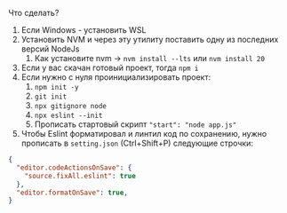 Что сделать?

1. Если Windows - установить WSL
2. Установить NVM и через эту утилиту поставить одну из последних версий NodeJs
   1. Как установите nvm -> `nvm install --lts` или `nvm install 20`
3. Если у вас скачан готовый проект, тогда `npm i`
4. Если нужно с нуля проинициализировать проект:
   1. `npm init -y`
   2. `git init`
   3. `npx gitignore node`
   4. `npx eslint --init`
   5. Прописать стартовый скрипт `"start": "node app.js"`
5. Чтобы Eslint форматировал и линтил код по сохранению, нужно прописать в `setting.json` (Ctrl+Shift+P) следующие строчки:
```json
{
  "editor.codeActionsOnSave": {
    "source.fixAll.eslint": true
  },
  "editor.formatOnSave": true,
}
```
